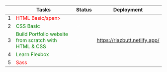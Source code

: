 |         | Tasks    | Status |Deployment|
| ------ | ----------- |------------|-------|
| 1      | <span style="color:red">HTML Basic/span>| <span style="color:white; bakground-color: green">✓</span>||
| 2      | <span style="color:green">CSS Basic</span>    |<span style="color:white; bakground-color: green">✓</span>||
| 3      | <span style="color:green">Build Portfolio website from scratch with HTML & CSS</span> |<span style="color:white; bakground-color: green">✓</span>|https://riazbutt.netlify.app/ |
| 4      | <span style="color:green">Learn Flexbox</span> |<span style="color:white; bakground-color: green">✓</span>|
| 5      | <span style="color:red">Sass</span> |<span style="color:white; bakground-color: green">✓</span>|
